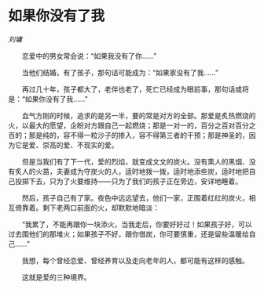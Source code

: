 # 如果你没有了我

*刘墉*

　　恋爱中的男女常会说：“如果我没有了你……”

　　当他们结婚，有了孩子，那句话可能成为：“如果家没有了我……”

　　再过几十年，孩子都大了，老伴也老了，死亡已经成为眼前事，那句话或将是：“如果你没有了我……”

　　血气方刚的时候，追求的是另一半，要的常是对方的全部。那爱是炙热燃烧的火，以最大的愿望，企盼对方跟自己一起燃烧；那是一对一的，百分之百对百分之百的；那是纯的，容不得一粒沙子的掺入，容不得第三者的干预；那是神圣的，因为它是爱、崇高的爱、不现实的爱。

　　但是当我们有了下一代，爱的烈焰，就变成文文的炭火。没有熏人的黑烟、没有炙人的火苗，夫妻成为守炭火的人，适时地拨一拨，适时地添些炭，适时地把自己投掷下去，只为了火要维持——只为了我们的孩子正在旁边，安详地睡着。

　　然后，孩子自己有了家。夜色中远远望去，他们一家，正围着红红的炭火，相互倚靠着。剩下老两口前面的火，却默默地暗淡：

　　“我累了，不能再跟你一块添火，当我走后，你要好好过！如果孩子好，可以过去围他们的那堆火；如果孩子不好，跟你借炭，你可要慎重，还是留些温暖给自己……”

　　我想，每个曾经恋爱、曾经养育以及走向老年的人，都可能有这样的感触。

　　这就是爱的三种境界。